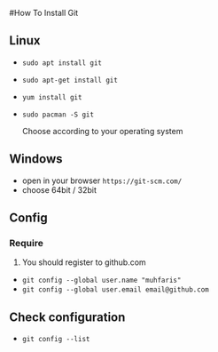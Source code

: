 #How To Install Git

## Linux
- `sudo apt install git`
- `sudo apt-get install git`
- `yum install git`
- `sudo pacman -S git`

	 Choose according to your operating system

## Windows
- open in your browser `https://git-scm.com/`
- choose 64bit / 32bit


## Config
### Require
1. You should register to github.com

- `git config --global user.name "muhfaris"`
- `git config --global user.email email@github.com`

## Check configuration
- `git config --list`
